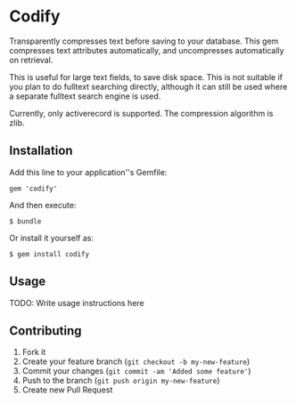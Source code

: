 # Codify

Transparently compresses text before saving to your database. This gem compresses text attributes automatically, and uncompresses automatically on retrieval.

This is useful for large text fields, to save disk space. This is not suitable if you plan to do fulltext searching directly, although it can still be used where a separate fulltext search engine is used.

Currently, only activerecord is supported. The compression algorithm is zlib.

## Installation

Add this line to your application''s Gemfile:

    gem 'codify'

And then execute:

    $ bundle

Or install it yourself as:

    $ gem install codify

## Usage

TODO: Write usage instructions here

## Contributing

1. Fork it
2. Create your feature branch (`git checkout -b my-new-feature`)
3. Commit your changes (`git commit -am 'Added some feature'`)
4. Push to the branch (`git push origin my-new-feature`)
5. Create new Pull Request
